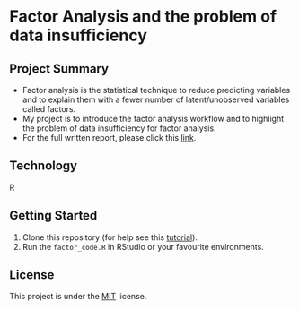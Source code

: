 # Factor Analysis and the problem of data insufficiency
## Project Summary
* Factor analysis is the statistical technique to reduce predicting variables and to explain them with a fewer number of latent/unobserved variables called factors.
* My project is to introduce the factor analysis workflow and to highlight the problem of data insufficiency for factor analysis.
* For the full written report, please click this [link](https://curiousduke.blog/2020/07/27/factor-analysis-and-the-problem-of-data-insufficiency/).

## Technology
R

## Getting Started
1. Clone this repository (for help see this [tutorial](https://help.github.com/articles/cloning-a-repository/)).
2. Run the `factor_code.R` in RStudio or your favourite environments.

## License
This project is under the [MIT](https://github.com/dukele35/time_series1/blob/master/LICENSE) license. 
